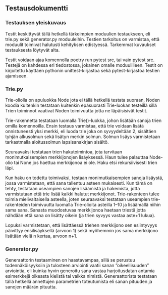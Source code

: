 ## Testausdokumentti


### Testauksen yleiskuvaus

Testit keskittyvät tällä hetkellä tärkeimpien moduulien testaukseen, eli trie.py sekä generator.py moduuleihin. Testien tarkoitus on varmistaa, että moduulit toimivat halutusti kehityksen edistyessä. Tarkemmat kuvaukset testauksesta löytyvät alta.

Testit voidaan ajaa komennolla poetry run pytest src, tai vain pytest src. Testejä on kahdessa eri tiedostossa, jokainen omalle moduulilleen. Testit on kirjoitettu käyttäen pythonin unittest-kirjastoa sekä pytest-kirjastoa testien ajamiseen.

### Trie.py
Trie-oliolla on apuluokka Node jota ei tällä hetkellä testata suoraan, Noden koodia kuitenkin testataan kuitenkin epäsuorasti Trie-luokan testeillä sillä Trien toiminnot vaativat Noden toimivuutta jotta ne läpäisisivät testit.

Trie-rakennetta testataan luomalla Trie()-luokka, johon lisätään sanoja trien omilla komennoilla. Ensin testaus varmistaa, että trie voidaan lisätä onnistuneesti yksi merkki, eli luoda trie joka on syvyydeltään 2, sisältäen tyhjän alkusolmun sekä lisätyn merkin solmun. Solmun lisäys varmistetaan tarkastmalla aloitussolmun lapsisanakirjan sisältö.

Seuraavaksi testataan trien hakutoimintoa, jota tarvitaan monimutkaisempien merkkijonojen lisäyksessä. Haun tulee palauttaa Node-olio tai None jos haettua merkkijonoa ei ole. Haku etsi rekursiivisesti trien läpi. 

Kun haku on todettu toimivaksi, testaan monimutkaisempien sanoja lisäystä, jossa varmistetaan, että sana tallentuu asteen mukaisesti. Kun tämä on tehty, testataan useampien sanojen lisäämistä ja hakemista, jotta varmistutaan että trie lisää kaikki halutut merkkijonot.
Trie-rakenteen tulee toimia mielivaltaisella asteella, joten seuraavaksi testataan useampien trie-rakenteiden toimivuutta luomalla Trie-olioita asteilla 1–10 ja lisäämällä niihin sama sana. Sanasta muodostuvaa merkkijonoa haetaan triestä jotta nähdään että sana on lisätty oikein (ja trien syvyys vastaa aste+1 lukua).

Lopuksi varmistetaan, että lisättäessä triehen merkkijono sen esiintyvyys päivittyy ensilisäyksellä (arvoon 1) sekä myöhemmin jos sama merkkijono lisätään vielä n kertaa, arvoon n+1.

### Generator.py
Generaattorin testaaminen on haastavampaa, sillä se perustuu todennäköisyyksiin ja tulosteen arviointi vaatii sanan ”oikeellisuuden” arviointia, eli kuinka hyvin generoitu sana vastaa harjoitusdatan antamia esimerkkejä oikeasta kielistä tai vaikka nimistä.
Generaattorista testataan tällä hetkellä annettujen parametrien toteutumista eli sanan pituuden ja sanojen määrän pituutta. 

